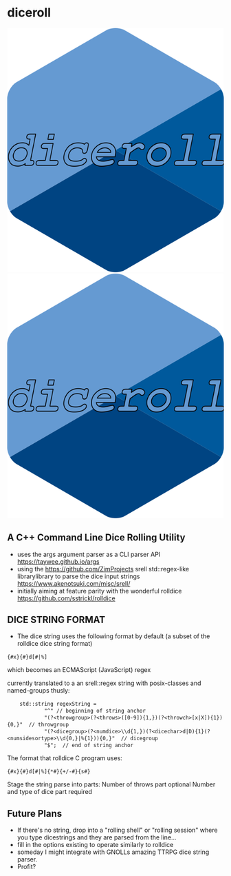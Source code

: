 # diceroll
![Alt text](./Diceroll_Logo.svg)
<img src="./Diceroll_Logo.svg">

## A C++ Command Line Dice Rolling Utility

* uses the args argument parser as a CLI parser API https://taywee.github.io/args
* using the https://github.com/ZimProjects srell std::regex-like librarylibrary to parse the dice input strings https://www.akenotsuki.com/misc/srell/
* initially aiming at feature parity with the wonderful rolldice https://github.com/sstrickl/rolldice


## DICE STRING FORMAT

* The dice string uses the following format by default (a subset of the rolldice dice string format)

```
{#x}{#}d[#|%]
```

which becomes an ECMAScript (JavaScript) regex

currently translated to a an srell::regex string with posix-classes and named-groups thusly:

```
	std::string regexString = 
			"^" // beginning of string anchor
			"(?<throwgroup>(?<throws>([0-9]){1,})(?<throwch>[x|X]){1}){0,}"  // throwgroup
			"(?<dicegroup>(?<numdice>\\d{1,})(?<dicechar>d|D){1}(?<numsidesortype>\\d{0,}|%{1})){0,}"  // dicegroup
			"$";  // end of string anchor
```


The format that rolldice C program uses:

```
{#x}{#}d[#|%]{*#}{+/-#}{s#}
```

Stage the string parse into parts:
  Number of throws part optional
  Number and type of dice part required

## Future Plans 
* If there's no string, drop into a "rolling shell" or "rolling session" where you type dicestrings and they are parsed from the line... 
* fill in the options existing to operate similarly to rolldice
* someday I might integrate with GNOLLs amazing TTRPG dice string parser.
* Profit?
